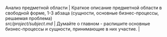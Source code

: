 Анализ предметной области | Краткое описание предметной области в    свободной форме, 1-3 абзаца (сущности, основные бизнес-процессы, решаемая проблема) <br> *src/project/subject.md* | Думайте о главном - распишите основные бизнес-процессы и сущности, принимающие в них участие. |